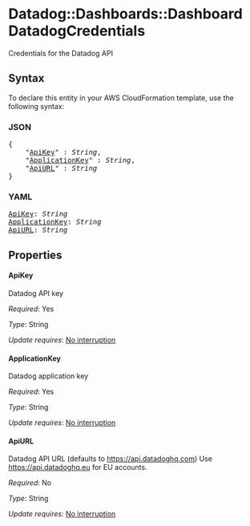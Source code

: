 # Datadog::Dashboards::Dashboard DatadogCredentials

Credentials for the Datadog API

## Syntax

To declare this entity in your AWS CloudFormation template, use the following syntax:

### JSON

<pre>
{
    "<a href="#apikey" title="ApiKey">ApiKey</a>" : <i>String</i>,
    "<a href="#applicationkey" title="ApplicationKey">ApplicationKey</a>" : <i>String</i>,
    "<a href="#apiurl" title="ApiURL">ApiURL</a>" : <i>String</i>
}
</pre>

### YAML

<pre>
<a href="#apikey" title="ApiKey">ApiKey</a>: <i>String</i>
<a href="#applicationkey" title="ApplicationKey">ApplicationKey</a>: <i>String</i>
<a href="#apiurl" title="ApiURL">ApiURL</a>: <i>String</i>
</pre>

## Properties

#### ApiKey

Datadog API key

_Required_: Yes

_Type_: String

_Update requires_: [No interruption](https://docs.aws.amazon.com/AWSCloudFormation/latest/UserGuide/using-cfn-updating-stacks-update-behaviors.html#update-no-interrupt)

#### ApplicationKey

Datadog application key

_Required_: Yes

_Type_: String

_Update requires_: [No interruption](https://docs.aws.amazon.com/AWSCloudFormation/latest/UserGuide/using-cfn-updating-stacks-update-behaviors.html#update-no-interrupt)

#### ApiURL

Datadog API URL (defaults to https://api.datadoghq.com) Use https://api.datadoghq.eu for EU accounts.

_Required_: No

_Type_: String

_Update requires_: [No interruption](https://docs.aws.amazon.com/AWSCloudFormation/latest/UserGuide/using-cfn-updating-stacks-update-behaviors.html#update-no-interrupt)

